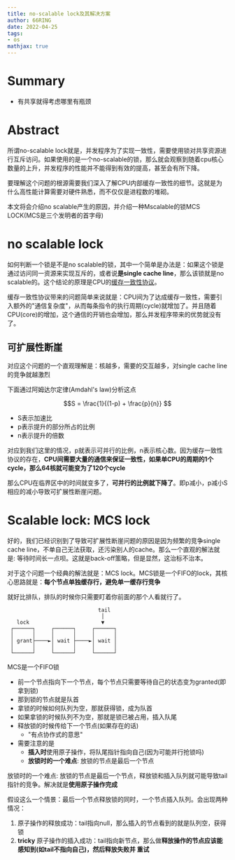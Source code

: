 ```yaml
---
title: no-scalable lock及其解决方案
author: 66RING
date: 2022-04-25
tags: 
- os
mathjax: true
---
```


# Summary

- 有共享就得考虑哪里有瓶颈


# Abstract

所谓no-scalable lock就是，并发程序为了实现一致性，需要使用锁对共享资源进行互斥访问。如果使用的是一个no-scalable的锁，那么就会观察到随着cpu核心数量的上升，并发程序的性能并不能得到有效的提高，甚至会有所下降。

要理解这个问题的根源需要我们深入了解CPU内部缓存一致性的细节。这就是为什么高性能计算需要对硬件熟悉，而不仅仅是进程数的堆砌。

本文将会介绍no scalable产生的原因，并介绍一种Mscalable的锁MCS LOCK(MCS是三个发明者的首字母)


# no scalable lock

如何判断一个锁是不是no scalable的锁，其中一个简单是办法是：如果这个锁是通过访问同一资源来实现互斥的，或者说**是single cache line**，那么该锁就是no scalable的。这个结论的原理是CPU的[缓存一致性协议](https://raw.githubusercontent.com/66RING/Notes/master/universe/os/MSI_coherence_protocol.md)。

缓存一致性协议带来的问题简单来说就是：CPU间为了达成缓存一致性，需要引入额外的"通信复杂度"，从而每条指令的执行周期(cycle)就增加了。并且随着CPU(core)的增加，这个通信的开销也会增加，那么并发程序带来的优势就没有了。


## 可扩展性断崖

对应这个问题的一个直观理解是：核越多，需要的交互越多，对single cache line的竞争就越激烈

下面通过阿姆达尔定律(Amdahl's law)分析这点

$$S = \frac{1}{(1-p) + \frac{p}{n}} $$

- S表示加速比
- p表示提升的部分所占的比例
- n表示提升的倍数

对应到我们这里的情况，p就表示可并行的比例，n表示核心数。因为缓存一致性协议的存在，**CPU间需要大量的通信来保证一致性，如果单CPU的周期的1个cycle，那么64核就可能变为了120个cycle**

那么CPU在临界区中的时间就变多了，**可并行的比例就下降了**。即p减小，p减小S相应的减小导致可扩展性断崖问题。


# Scalable lock: MCS lock

好的，我们已经识别到了导致可扩展性断崖问题的原因是因为频繁的竞争single cache line，不单自己无法获取，还污染别人的cache。那么一个直观的解法就是: 等待时间长一点呗。这就是back-off策略，但是显然，这治标不治本。

对于这个问题一个经典的解法就是：MCS lock。MCS锁是一个FIFO的lock，其核心思路就是：**每个节点单独缓存行，避免单一缓存行竞争**

就好比排队，排队的时候你只需要盯着你前面的那个人看就行了。

```
                             tail
                              │
   lock                       ▼
 ┌──────┐     ┌──────┐     ┌──────┐
 │      │     │      │     │      │
 │ grant├────►│ wait ├────►│ wait │
 │      │     │      │     │      │
 └──────┘     └──────┘     └──────┘
```

MCS是一个FIFO锁

- 前一个节点指向下一个节点，每个节点只需要等待自己的状态变为granted(即拿到锁)
- 那到锁的节点就是队首
- 拿锁的时候如何队列为空，那就获得锁，成为队首
- 如果拿锁的时候队列不为空，那就是锁已被占用，插入队尾
- 释放锁的时候传给下一个节点(如果存在的话)
	* "有点协作式的意思"
- 需要注意的是
	* **插入时**使用原子操作，将队尾指针指向自己(因为可能并行抢锁吗)
	* **放锁时的一个难点**: 放锁的节点是最后一个节点

放锁时的一个难点: 放锁的节点是最后一个节点，释放锁和插入队列就可能导致tail指针的竞争。解决就是**使用原子操作完成**

假设这么一个情景：最后一个节点释放锁的同时，一个节点插入队列。会出现两种情况：

1. 原子操作的释放成功：tail指向null，那么插入的节点看到的就是队列空，获得锁
2. **tricky** 原子操作的插入成功：tail指向新节点，那么做**释放操作的节点应该能感知到(如tail不指向自己)，然后释放失败并 重试**





